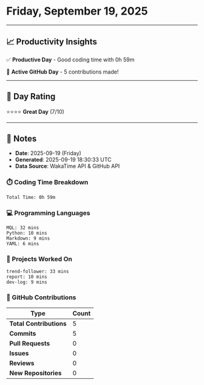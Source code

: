# Friday, September 19, 2025

---

## 📈 Productivity Insights

✅ **Productive Day** - Good coding time with 0h 59m

🚀 **Active GitHub Day** - 5 contributions made!

---

## 🎯 Day Rating

⭐⭐⭐⭐ **Great Day** (7/10)

---

## 📝 Notes

- **Date**: 2025-09-19 (Friday)
- **Generated**: 2025-09-19 18:30:33 UTC
- **Data Source**: WakaTime API & GitHub API


### ⏱️ Coding Time Breakdown

```
Total Time: 0h 59m
```

### 💻 Programming Languages

```
MQL: 32 mins
Python: 10 mins
Markdown: 9 mins
YAML: 6 mins
```

### 📂 Projects Worked On

```
trend-follower: 33 mins
report: 10 mins
dev-log: 9 mins

```


### 🐙 GitHub Contributions

| Type | Count |
|------|-------|
| **Total Contributions** | 5 |
| **Commits** | 5 |
| **Pull Requests** | 0 |
| **Issues** | 0 |
| **Reviews** | 0 |
| **New Repositories** | 0 |

